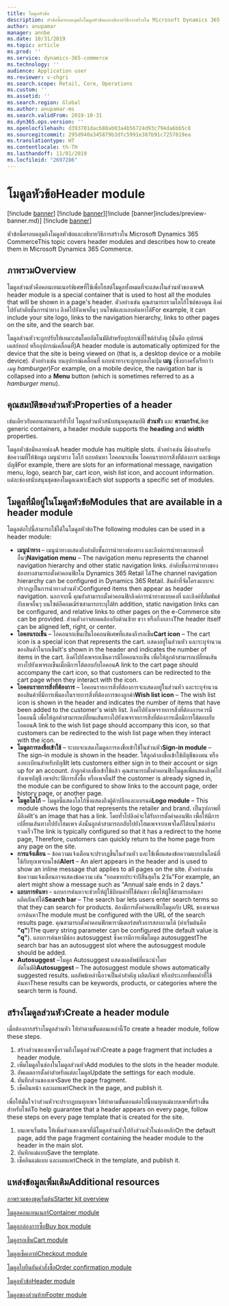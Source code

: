 ```yaml
---
title: โมดูลหัวข้อ
description: หัวข้อนี้ครอบคลุมถึงโมดูลหัวข้อและอธิบายวิธีการสร้างใน Microsoft Dynamics 365 Commerce
author: anupamar
manager: annbe
ms.date: 10/31/2019
ms.topic: article
ms.prod: ''
ms.service: dynamics-365-commerce
ms.technology: ''
audience: Application user
ms.reviewer: v-chgri
ms.search.scope: Retail, Core, Operations
ms.custom: ''
ms.assetid: ''
ms.search.region: Global
ms.author: anupamar-ms
ms.search.validFrom: 2019-10-31
ms.dyn365.ops.version: ''
ms.openlocfilehash: d393701dacb88ab03a4b56724d93c794da6bb5c8
ms.sourcegitcommit: 295d940a345879b3dfc5991e387b91c7257019ea
ms.translationtype: HT
ms.contentlocale: th-TH
ms.lasthandoff: 11/01/2019
ms.locfileid: "2697286"
---
```

# <a name="header-module"></a><span data-ttu-id="22757-103">โมดูลหัวข้อ</span><span class="sxs-lookup"><span data-stu-id="22757-103">Header module</span></span>

<span data-ttu-id="22757-104">[!include [banner](includes/preview-banner.md)] [!include [banner](includes/banner.md)]</span><span class="sxs-lookup"><span data-stu-id="22757-104">[!include [banner]includes/preview-banner.md)] [!include [banner](includes/banner.md)]</span></span>

<span data-ttu-id="22757-105">หัวข้อนี้ครอบคลุมถึงโมดูลหัวข้อและอธิบายวิธีการสร้างใน Microsoft Dynamics 365 Commerce</span><span class="sxs-lookup"><span data-stu-id="22757-105">This topic covers header modules and describes how to create them in Microsoft Dynamics 365 Commerce.</span></span>

## <a name="overview"></a><span data-ttu-id="22757-106">ภาพรวม</span><span class="sxs-lookup"><span data-stu-id="22757-106">Overview</span></span>

<span data-ttu-id="22757-107">โมดูลส่วนหัวคือคอนเทนเนอร์พิเศษที่ใช้เพื่อโฮสต์โมดูลทั้งหมดที่จะแสดงในส่วนหัวของเพจ</span><span class="sxs-lookup"><span data-stu-id="22757-107">A header module is a special container that is used to host all the modules that will be shown in a page's header.</span></span> <span data-ttu-id="22757-108">ตัวอย่างเช่น คุณสามารถรวมโลโก้ไซต์ของคุณ ลิงค์ไปยังลำดับชั้นการนำทาง ลิงค์ไปยังเพจอื่นๆ บนไซต์และแถบค้นหาได้</span><span class="sxs-lookup"><span data-stu-id="22757-108">For example, it can include your site logo, links to the navigation hierarchy, links to other pages on the site, and the search bar.</span></span>

<span data-ttu-id="22757-109">โมดูลส่วนหัวจะถูกปรับให้เหมาะสมโดยอัตโนมัติสำหรับอุปกรณ์ที่ไซต์กำลังดู (นั่นคือ อุปกรณ์เดสก์ทอป หรืออุปกรณ์เคลื่อนที่)</span><span class="sxs-lookup"><span data-stu-id="22757-109">A header module is automatically optimized for the device that the site is being viewed on (that is, a desktop device or a mobile device).</span></span> <span data-ttu-id="22757-110">ตัวอย่างเช่น บนอุปกรณ์เคลื่อนที่ แถบนำทางจะถูกยุบลงในปุ่ม **เมนู** (ซึ่งบางครั้งเรียกว่า *เมนู hamburger*)</span><span class="sxs-lookup"><span data-stu-id="22757-110">For example, on a mobile device, the navigation bar is collapsed into a **Menu** button (which is sometimes referred to as a *hamburger menu*).</span></span>

## <a name="properties-of-a-header"></a><span data-ttu-id="22757-111">คุณสมบัติของส่วนหัว</span><span class="sxs-lookup"><span data-stu-id="22757-111">Properties of a header</span></span>

<span data-ttu-id="22757-112">เช่นเดียวกับคอนเทนเนอร์ทั่วไป โมดูลส่วนหัวสนับสนุนคุณสมบัติ **ส่วนหัว** และ **ความกว้าง**</span><span class="sxs-lookup"><span data-stu-id="22757-112">Like generic containers, a header module supports the **heading** and **width** properties.</span></span>

<span data-ttu-id="22757-113">โมดูลหัวข้อมีหลายช่อง</span><span class="sxs-lookup"><span data-stu-id="22757-113">A header module has multiple slots.</span></span> <span data-ttu-id="22757-114">ตัวอย่างเช่น มีช่องสำหรับข้อความที่ให้ข้อมูล เมนูนำทาง โลโก้ แถบค้นหา ไอคอนรถเข็น ไอคอนรายการสิ่งที่ต้องการ และข้อมูลบัญชี</span><span class="sxs-lookup"><span data-stu-id="22757-114">For example, there are slots for an informational message, navigation menu, logo, search bar, cart icon, wish list icon, and account information.</span></span> <span data-ttu-id="22757-115">แต่ละช่องสนับสนุนชุดของโมดูลเฉพาะ</span><span class="sxs-lookup"><span data-stu-id="22757-115">Each slot supports a specific set of modules.</span></span>

## <a name="modules-that-are-available-in-a-header-module"></a><span data-ttu-id="22757-116">โมดูลที่มีอยู่ในโมดูลหัวข้อ</span><span class="sxs-lookup"><span data-stu-id="22757-116">Modules that are available in a header module</span></span>

<span data-ttu-id="22757-117">โมดูลต่อไปนี้สามารถใช้ได้ในโมดูลหัวข้อ</span><span class="sxs-lookup"><span data-stu-id="22757-117">The following modules can be used in a header module:</span></span>

- <span data-ttu-id="22757-118">**เมนูนำทาง** – เมนูนำทางแสดงถึงลำดับชั้นการนำทางช่องทาง และลิงค์การนำทางแบบคงที่อื่นๆ</span><span class="sxs-lookup"><span data-stu-id="22757-118">**Navigation menu** – The navigation menu represents the channel navigation hierarchy and other static navigation links.</span></span> <span data-ttu-id="22757-119">ลำดับชั้นการนำทางของช่องทางสามารถตั้งค่าคอนฟิกใน Dynamics 365 Retail ได้</span><span class="sxs-lookup"><span data-stu-id="22757-119">The channel navigation hierarchy can be configured in Dynamics 365 Retail.</span></span> <span data-ttu-id="22757-120">สินค้าที่จัดโครงแบบจะปรากฏเป็นการนำทางส่วนหัว</span><span class="sxs-lookup"><span data-stu-id="22757-120">Configured items then appear as header navigation.</span></span> <span data-ttu-id="22757-121">นอกจากนี้ คุณยังสามารถตั้งค่าคอนฟิกลิงค์การนำทางแบบคงที่ และลิงค์ที่สัมพันธ์กับเพจอื่นๆ บนไซต์อีคอมเมิร์ซสามารถระบุได้</span><span class="sxs-lookup"><span data-stu-id="22757-121">In addition, static navigation links can be configured, and relative links to other pages on the e-Commerce site can be provided.</span></span> <span data-ttu-id="22757-122">ส่วนหัวอาจสอดคล้องกับด้านซ้าย ขวา หรือกึ่งกลาง</span><span class="sxs-lookup"><span data-stu-id="22757-122">The header itself can be aligned left, right, or center.</span></span>
- <span data-ttu-id="22757-123">**ไอคอนรถเข็น** – ไอคอนรถเข็นเป็นไอคอนพิเศษที่แสดงถึงรถเข็น</span><span class="sxs-lookup"><span data-stu-id="22757-123">**Cart icon** – The cart icon is a special icon that represents the cart.</span></span> <span data-ttu-id="22757-124">แสดงอยู่ในส่วนหัว และระบุจำนวนของสินค้าในรถเข็น</span><span class="sxs-lookup"><span data-stu-id="22757-124">It's shown in the header and indicates the number of items in the cart.</span></span> <span data-ttu-id="22757-125">ลิงค์ไปยังเพจรถเข็นควรมีไอคอนรถเข็น เพื่อให้ลูกค้าสามารถเปลี่ยนเส้นทางไปยังเพจรถเข็นเมื่อมีการโต้ตอบกับไอคอน</span><span class="sxs-lookup"><span data-stu-id="22757-125">A link to the cart page should accompany the cart icon, so that customers can be redirected to the cart page when they interact with the icon.</span></span>
- <span data-ttu-id="22757-126">**ไอคอนรายการสิ่งที่ต้องการ** – ไอคอนรายการสิ่งที่ต้องการจะแสดงอยู่ในส่วนหัว และระบุจำนวนของสินค้าที่มีการเพิ่มลงในรายการสิ่งที่ต้องการของลูกค้า</span><span class="sxs-lookup"><span data-stu-id="22757-126">**Wish list icon** – The wish list icon is shown in the header and indicates the number of items that have been added to the customer's wish list.</span></span> <span data-ttu-id="22757-127">ลิงค์ไปยังเพจรายการสิ่งที่ต้องการควรมีไอคอนนี้ เพื่อให้ลูกค้าสามารถเปลี่ยนเส้นทางไปยังเพจรายการสิ่งที่ต้องการเมื่อมีการโต้ตอบกับไอคอน</span><span class="sxs-lookup"><span data-stu-id="22757-127">A link to the wish list page should accompany this icon, so that customers can be redirected to the wish list page when they interact with the icon.</span></span>
- <span data-ttu-id="22757-128">**โมดูลการลงชื่อเข้าใช้** – ระบบจะแสดงโมดูลการลงชื่อเข้าใช้ในส่วนหัว</span><span class="sxs-lookup"><span data-stu-id="22757-128">**Sign-in module** – The sign-in module is shown in the header.</span></span> <span data-ttu-id="22757-129">ให้ลูกค้าลงชื่อเข้าใช้บัญชีของตน หรือลงทะเบียนสำหรับบัญชี</span><span class="sxs-lookup"><span data-stu-id="22757-129">It lets customers either sign in to their account or sign up for an account.</span></span> <span data-ttu-id="22757-130">ถ้าลูกค้าลงชื่อเข้าใช้แล้ว คุณสามารถตั้งค่าคอนฟิกโมดูลเพื่อแสดงลิงค์ไปยังเพจบัญชี เพจประวัติการสั่งซื้อ หรือเพจอื่น</span><span class="sxs-lookup"><span data-stu-id="22757-130">If the customer is already signed in, the module can be configured to show links to the account page, order history page, or another page.</span></span>
- <span data-ttu-id="22757-131">**โมดูลโลโก้** – โมดูลนี้แสดงโลโก้ซึ่งแสดงถึงผู้ค้าปลีกและแบรนด์</span><span class="sxs-lookup"><span data-stu-id="22757-131">**Logo module** – This module shows the logo that represents the retailer and brand.</span></span> <span data-ttu-id="22757-132">เป็นรูปภาพที่มีลิงค์</span><span class="sxs-lookup"><span data-stu-id="22757-132">It's an image that has a link.</span></span> <span data-ttu-id="22757-133">โดยทั่วไปลิงค์จะได้รับการตั้งค่าคอนฟิก เพื่อให้มีการเปลี่ยนเส้นทางไปยังโฮมเพจ ดังนั้นลูกค้าสามารถกลับไปยังโฮมเพจจากเพจใดก็ได้บนไซต์อย่างรวดเร็ว</span><span class="sxs-lookup"><span data-stu-id="22757-133">The link is typically configured so that it has a redirect to the home page, Therefore, customers can quickly return to the home page from any page on the site.</span></span>
- <span data-ttu-id="22757-134">**การแจ้งเตือน** – ข้อความแจ้งเตือนจะปรากฏขึ้นในส่วนหัว และใช้เพื่อแสดงข้อความแบบอินไลน์ที่ใช้กับทุกเพจบนไซต์</span><span class="sxs-lookup"><span data-stu-id="22757-134">**Alert** – An alert appears in the header and is used to show an inline message that applies to all pages on the site.</span></span> <span data-ttu-id="22757-135">ตัวอย่างเช่น ข้อความแจ้งเตือนอาจแสดงข้อความ เช่น "ยอดขายประจำปีสิ้นสุดใน 2วัน"</span><span class="sxs-lookup"><span data-stu-id="22757-135">For example, an alert might show a message such as "Annual sale ends in 2 days."</span></span>
- <span data-ttu-id="22757-136">**แถบการค้นหา** - แถบการค้นหาจะช่วยให้ผู้ใช้ป้อนคำที่ใช้ค้นหา เพื่อให้ผู้ใช้สามารถค้นหาผลิตภัณฑ์ได้</span><span class="sxs-lookup"><span data-stu-id="22757-136">**Search bar** – The search bar lets users enter search terms so that they can search for products.</span></span> <span data-ttu-id="22757-137">ต้องมีการตั้งค่าคอนฟิกโมดูลกับ URL ของเพจผลการค้นหา</span><span class="sxs-lookup"><span data-stu-id="22757-137">The module must be configured with the URL of the search results page.</span></span> <span data-ttu-id="22757-138">คุณสามารถตั้งค่าคอนฟิกพารามิเตอร์สตริงการสอบถามได้ (ค่าเริ่มต้นคือ **"q"**)</span><span class="sxs-lookup"><span data-stu-id="22757-138">The query string parameter can be configured (the default value is **"q"**).</span></span> <span data-ttu-id="22757-139">แถบการค้นหามีช่อง autosuggest ซึ่งควรมีการเพิ่มโมดูล autosuggest</span><span class="sxs-lookup"><span data-stu-id="22757-139">The search bar has an autosuggest slot where the autosuggest module should be added.</span></span>
- <span data-ttu-id="22757-140">**Autosuggest** –โมดูล Autosuggest แสดงผลลัพธ์ที่แนะนำโดยอัตโนมัติ</span><span class="sxs-lookup"><span data-stu-id="22757-140">**Autosuggest** – The autosuggest module shows automatically suggested results.</span></span> <span data-ttu-id="22757-141">ผลลัพธ์เหล่านี้อาจเป็นคำสำคัญ ผลิตภัณฑ์ หรือประเภทที่พบคำที่ใช้ค้นหา</span><span class="sxs-lookup"><span data-stu-id="22757-141">These results can be keywords, products, or categories where the search term is found.</span></span>

## <a name="create-a-header-module"></a><span data-ttu-id="22757-142">สร้างโมดูลส่วนหัว</span><span class="sxs-lookup"><span data-stu-id="22757-142">Create a header module</span></span>

<span data-ttu-id="22757-143">เมื่อต้องการสร้างโมดูลส่วนหัว ให้ทำตามขั้นตอนเหล่านี้</span><span class="sxs-lookup"><span data-stu-id="22757-143">To create a header module, follow these steps.</span></span>

1. <span data-ttu-id="22757-144">สร้างส่วนของเพจซึ่งรวมถึงโมดูลส่วนหัว</span><span class="sxs-lookup"><span data-stu-id="22757-144">Create a page fragment that includes a header module.</span></span>
1. <span data-ttu-id="22757-145">เพิ่มโมดูลในช่องในโมดูลส่วนหัว</span><span class="sxs-lookup"><span data-stu-id="22757-145">Add modules to the slots in the header module.</span></span>
1. <span data-ttu-id="22757-146">อัพเดตการตั้งค่าสำหรับแต่ละโมดูล</span><span class="sxs-lookup"><span data-stu-id="22757-146">Update the settings for each module.</span></span>
1. <span data-ttu-id="22757-147">บันทึกส่วนของเพจ</span><span class="sxs-lookup"><span data-stu-id="22757-147">Save the page fragment.</span></span> 
1. <span data-ttu-id="22757-148">เช็คอินหน้า และเผยแพร่</span><span class="sxs-lookup"><span data-stu-id="22757-148">Check in the page, and publish it.</span></span>

<span data-ttu-id="22757-149">เพื่อให้มั่นใจว่าส่วนหัวจะปรากฏบนทุกเพจ ให้ทำตามขั้นตอนต่อไปนี้บนทุกแม่แบบเพจที่สร้างขึ้นสำหรับไซต์</span><span class="sxs-lookup"><span data-stu-id="22757-149">To help guarantee that a header appears on every page, follow these steps on every page template that is created for the site.</span></span>

1. <span data-ttu-id="22757-150">บนเพจเริ่มต้น ให้เพิ่มส่วนของเพจที่มีโมดูลส่วนหัวไปยังส่วนหัวในช่องหลัก</span><span class="sxs-lookup"><span data-stu-id="22757-150">On the default page, add the page fragment containing the header module to the header in the main slot.</span></span>
1. <span data-ttu-id="22757-151">บันทึกแม่แบบ</span><span class="sxs-lookup"><span data-stu-id="22757-151">Save the template.</span></span> 
1. <span data-ttu-id="22757-152">เช็คอินแม่แบบ และเผยแพร่</span><span class="sxs-lookup"><span data-stu-id="22757-152">Check in the template, and publish it.</span></span>

## <a name="additional-resources"></a><span data-ttu-id="22757-153">แหล่งข้อมูลเพิ่มเติม</span><span class="sxs-lookup"><span data-stu-id="22757-153">Additional resources</span></span>

[<span data-ttu-id="22757-154">ภาพรวมของชุดเริ่มต้น</span><span class="sxs-lookup"><span data-stu-id="22757-154">Starter kit overview</span></span>](starter-kit-overview.md)

[<span data-ttu-id="22757-155">โมดูลคอนเทนเนอร์</span><span class="sxs-lookup"><span data-stu-id="22757-155">Container module</span></span>](add-container-module.md)

[<span data-ttu-id="22757-156">โมดูลกล่องการซื้อ</span><span class="sxs-lookup"><span data-stu-id="22757-156">Buy box module</span></span>](add-buy-box.md)

[<span data-ttu-id="22757-157">โมดูลรถเข็น</span><span class="sxs-lookup"><span data-stu-id="22757-157">Cart module</span></span>](add-cart-module.md)

[<span data-ttu-id="22757-158">โมดูลเช็คเอาท์</span><span class="sxs-lookup"><span data-stu-id="22757-158">Checkout module</span></span>](add-checkout-module.md)

[<span data-ttu-id="22757-159">โมดูลใบยืนยันคำสั่งซื้อ</span><span class="sxs-lookup"><span data-stu-id="22757-159">Order confirmation module</span></span>](order-confirmation-module.md)

[<span data-ttu-id="22757-160">โมดูลหัวข้อ</span><span class="sxs-lookup"><span data-stu-id="22757-160">Header module</span></span>](author-header-module.md)

[<span data-ttu-id="22757-161">โมดูลของส่วนท้าย</span><span class="sxs-lookup"><span data-stu-id="22757-161">Footer module</span></span>](author-footer-module.md)
